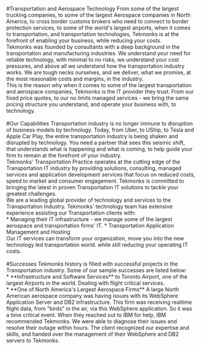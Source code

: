 <br/>
#Transportation and Aerospace Technology
From some of the largest trucking companies, to some of the largest Aerospace companies in North America, to cross border customs brokers who need to connect to border protection services, to some of the world's largest airports, when it comes to transportation, and transportation technologies, Tekmonks is at the forefront of enabling your business, while reducing your costs.
<br/>
Tekmonks was founded by consultants with a deep background in the transportation and manufacturing industries. We understand your need for reliable technology, with minimal to no risks, we understand your cost pressures, and above all we understand how the transportation industry works. We are tough necks ourselves, and we deliver, what we promise, at the most reasonable costs and margins, in the industry.
<br/>
This is the reason why when it comes to some of the largest transportation and aerospace companies, Tekmonks is the IT provider they trust. From our fixed price quotes, to our no limits managed services - we bring the same pricing structure you understand, and operate your business with, to technology.
<br/><br/>
#Our Capabilities
Transportation industry is no longer immune to disruption of business models by technology. Today, from Uber, to UShip, to Tesla and Apple Car Play, the entire transportation industry is being shaken and disrupted by technology. You need a partner that sees this seismic shift, that understands what is happening and what is coming, to help guide your firm to remain at the forefront of your industry.
<br/>
Tekmonks' Transportation Practice operates at the cutting edge of the Transportation IT industry by providing solutions, consulting, managed services and application development services that focus on reduced costs, speed to market and consumer engagement. Tekmonks is committed to bringing the latest in proven Transportation IT solutions to tackle your greatest challenges.
<br/>
We are a leading global provider of technology and services to the Transportation Industry. Tekmonks' technology team has extensive experience assisting our Transportation clients with:
<br/>
* Managing their IT infrastructure - we manage some of the largest aerospace and transportation firms' IT.
* Transportation Application Management and Hosting
<br/>
Our IT services can transform your organization, move you into the new technology led transportation world. while still reducing your operating IT costs.
<br/><br/>
#Successes
Tekmonks history is filled with successful projects in the Transportation industry. Some of our sample successes are listed below:
<br/>
* **Infrastructure and Software Services** to Toronto Airport, one of the largest Airports in the world. Dealing with flight critical services.
<br/>
* **One of North America's Largest Aerospace Firms** A large North American aerospace company was having issues with its WebSphere Application Server and DB2 infrastructure. This firm was receiving realtime flight data, from "birds" in the air, via this WebSphere application. So it was a time critical event. When they reached out to IBM for help, IBM recommended Tekmonks. We were able to diagnose their issues and resolve their outage within hours. The client recognized our expertise and skills, and handed over the management of their WebSphere and DB2 servers to Tekmonks.